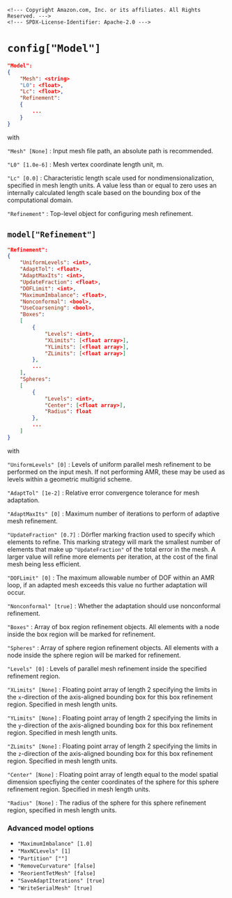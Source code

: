 ```@raw html
<!--- Copyright Amazon.com, Inc. or its affiliates. All Rights Reserved. --->
<!--- SPDX-License-Identifier: Apache-2.0 --->
```

# `config["Model"]`

```json
"Model":
{
    "Mesh": <string>
    "L0": <float>,
    "Lc": <float>,
    "Refinement":
    {
        ...
    }
}
```

with

`"Mesh" [None]` :  Input mesh file path, an absolute path is recommended.

`"L0" [1.0e-6]` :  Mesh vertex coordinate length unit, m.

`"Lc" [0.0]` :  Characteristic length scale used for nondimensionalization, specified in
mesh length units. A value less than or equal to zero uses an internally calculated length
scale based on the bounding box of the computational domain.

`"Refinement"` : Top-level object for configuring mesh refinement.

## `model["Refinement"]`

```json
"Refinement":
{
    "UniformLevels": <int>,
    "AdaptTol": <float>,
    "AdaptMaxIts": <int>,
    "UpdateFraction": <float>,
    "DOFLimit": <int>,
    "MaximumImbalance": <float>,
    "Nonconformal": <bool>,
    "UseCoarsening": <bool>,
    "Boxes":
    [
        {
            "Levels": <int>,
            "XLimits": [<float array>],
            "YLimits": [<float array>],
            "ZLimits": [<float array>]
        },
        ...
    ],
    "Spheres":
    [
        {
            "Levels": <int>,
            "Center": [<float array>],
            "Radius": float
        },
        ...
    ]
}
```

with

`"UniformLevels" [0]` :  Levels of uniform parallel mesh refinement to be performed on the
input mesh. If not performing AMR, these may be used as levels within a geometric multigrid
scheme.

`"AdaptTol" [1e-2]` : Relative error convergence tolerance for mesh adaptation.

`"AdaptMaxIts" [0]` : Maximum number of iterations to perform of adaptive mesh refinement.

`"UpdateFraction" [0.7]` : Dörfler marking fraction used to specify which elements to
refine. This marking strategy will mark the smallest number of elements that make up
`"UpdateFraction"` of the total error in the mesh. A larger value will refine more elements
per iteration, at the cost of the final mesh being less efficient.

`"DOFLimit" [0]` : The maximum allowable number of DOF within an AMR loop, if an adapted
mesh exceeds this value no further adaptation will occur.

`"Nonconformal" [true]` : Whether the adaptation should use nonconformal refinement.

`"Boxes"` :  Array of box region refinement objects. All elements with a node inside the box
region will be marked for refinement.

`"Spheres"` :  Array of sphere region refinement objects. All elements with a node inside
the sphere region will be marked for refinement.

`"Levels" [0]` : Levels of parallel mesh refinement inside the specified refinement region.

`"XLimits" [None]` : Floating point array of length 2 specifying the limits in the
``x``-direction of the axis-aligned bounding box for this box refinement region. Specified
in mesh length units.

`"YLimits" [None]` : Floating point array of length 2 specifying the limits in the
``y``-direction of the axis-aligned bounding box for this box refinement region. Specified
in mesh length units.

`"ZLimits" [None]` : Floating point array of length 2 specifying the limits in the
``z``-direction of the axis-aligned bounding box for this box refinement region. Specified
in mesh length units.

`"Center" [None]` : Floating point array of length equal to the model spatial dimension
specfiying the center coordinates of the sphere for this sphere refinement region.
Specified in mesh length units.

`"Radius" [None]` : The radius of the sphere for this sphere refinement region, specified in
mesh length units.

### Advanced model options

  - `"MaximumImbalance" [1.0]`
  - `"MaxNCLevels" [1]`
  - `"Partition" [""]`
  - `"RemoveCurvature" [false]`
  - `"ReorientTetMesh" [false]`
  - `"SaveAdaptIterations" [true]`
  - `"WriteSerialMesh" [true]`
